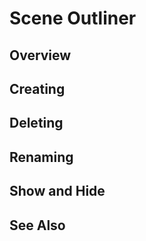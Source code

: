 # Scene Outliner

## Overview

## Creating

## Deleting

## Renaming

## Show and Hide


## See Also